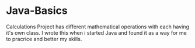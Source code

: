 # Java-Basics
Calculations
Project has different mathematical operations with each having it's own class.
I wrote this when i started Java and found it as a way for me to pracrice and better my skills.

